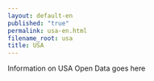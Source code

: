 ```yaml
---
layout: default-en
published: "true"
permalink: usa-en.html
filename_root: usa
title: USA
---
```


Information on USA Open Data goes here
